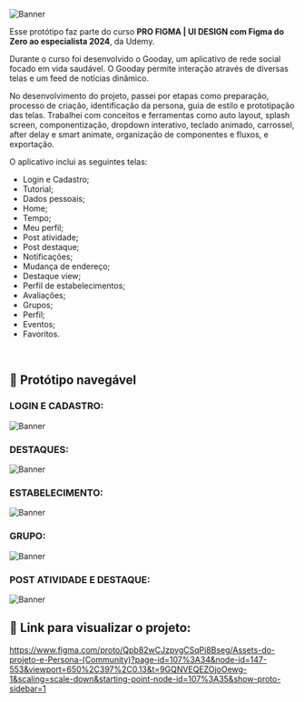 ![Banner](https://github.com/marianaseidel/Gooday-profigma/blob/main/gooday-app/Logotipo/logotipo-green.png)

Esse protótipo faz parte do curso **PRO FIGMA | UI DESIGN com Figma do Zero ao especialista 2024**, da Udemy.

Durante o curso foi desenvolvido o Gooday, um aplicativo de rede social focado em vida saudável. O Gooday permite interação através de diversas telas e um feed de notícias dinâmico.

No desenvolvimento do projeto, passei por etapas como preparação, processo de criação, identificação da persona, guia de estilo e prototipação das telas. Trabalhei com conceitos e ferramentas como auto layout, splash screen, componentização, dropdown interativo, teclado animado, carrossel, after delay e smart animate, organização de componentes e fluxos, e exportação.

O aplicativo inclui as seguintes telas:
 - Login e Cadastro;
 - Tutorial;
 - Dados pessoais;
 - Home;
 - Tempo;
 - Meu perfil;
 - Post atividade;
 - Post destaque;
 - Notificações;
 - Mudança de endereço;
 - Destaque view;
 - Perfil de estabelecimentos;
 - Avaliações;
 - Grupos;
 - Perfil;
 - Eventos;
 - Favoritos.
<br>

## :iphone: Protótipo navegável
### LOGIN E CADASTRO:

   ![Banner](https://github.com/marianaseidel/Gooday-profigma/blob/main/gifs/cadastro_gooday.gif)

### DESTAQUES:

   ![Banner](https://github.com/marianaseidel/Gooday-profigma/blob/main/gifs/destaque_gooday.gif)

### ESTABELECIMENTO:

   ![Banner](https://github.com/marianaseidel/Gooday-profigma/blob/main/gifs/estabelecimento_gooday.gif)

### GRUPO:

   ![Banner](https://github.com/marianaseidel/Gooday-profigma/blob/main/gifs/grupo_gooday.gif)

### POST ATIVIDADE E DESTAQUE:

   ![Banner](https://github.com/marianaseidel/Gooday-profigma/blob/main/gifs/post_gooday.gif)

## :link: Link para visualizar o projeto:
https://www.figma.com/proto/Qpb82wCJzpvgCSqPj8Bseg/Assets-do-projeto-e-Persona-(Community)?page-id=107%3A34&node-id=147-553&viewport=650%2C397%2C0.13&t=9GQNVEQEZOjoOewg-1&scaling=scale-down&starting-point-node-id=107%3A35&show-proto-sidebar=1

